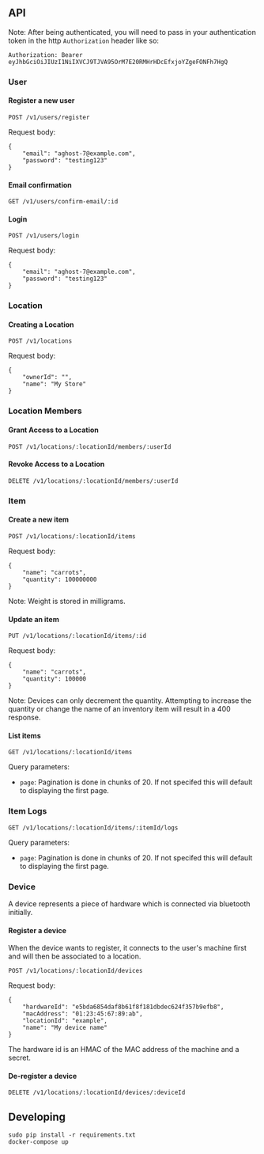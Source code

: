 ## API
Note: After being authenticated, you will need to pass in your authentication
token in the http `Authorization` header like so:

```
Authorization: Bearer eyJhbGciOiJIUzI1NiIXVCJ9TJVA95OrM7E20RMHrHDcEfxjoYZgeFONFh7HgQ
```

### User

#### Register a new user

```
POST /v1/users/register
```

Request body:
```
{
	"email": "aghost-7@example.com",
	"password": "testing123"
}
```

#### Email confirmation

```
GET /v1/users/confirm-email/:id
```

#### Login

```
POST /v1/users/login
```

Request body:
```
{
	"email": "aghost-7@example.com",
	"password": "testing123"
}
```

### Location

#### Creating a Location
```
POST /v1/locations
```

Request body:
```
{
	"ownerId": "",
	"name": "My Store"
}
```

### Location Members

#### Grant Access to a Location

```
POST /v1/locations/:locationId/members/:userId
```

#### Revoke Access to a Location

```
DELETE /v1/locations/:locationId/members/:userId
```

### Item

#### Create a new item

```
POST /v1/locations/:locationId/items
```

Request body:
```
{
	"name": "carrots",
	"quantity": 100000000
}
```

Note: Weight is stored in milligrams.

#### Update an item

```
PUT /v1/locations/:locationId/items/:id
```

Request body:

```
{
	"name": "carrots",
	"quantity": 100000
}
```

Note: Devices can only decrement the quantity. Attempting to increase the
quantity or change the name of an inventory item will result in a 400 response.

#### List items

```
GET /v1/locations/:locationId/items
```

Query parameters:
- `page`: Pagination is done in chunks of 20. If not specifed this will default
to displaying the first page.

### Item Logs

```
GET /v1/locations/:locationId/items/:itemId/logs
```

Query parameters:
- `page`: Pagination is done in chunks of 20. If not specifed this will default
to displaying the first page.

### Device
A device represents a piece of hardware which is connected via bluetooth
initially.

#### Register a device
When the device wants to register, it connects to the user's machine first and
will then be associated to a location.

```
POST /v1/locations/:locationId/devices
```

Request body:
```
{
	"hardwareId": "e5bda6854daf8b61f8f181dbdec624f357b9efb8",
	"macAddress": "01:23:45:67:89:ab",
	"locationId": "example",
	"name": "My device name"
}
```

The hardware id is an HMAC of the MAC address of the machine and a secret.

#### De-register a device

```
DELETE /v1/locations/:locationId/devices/:deviceId
```

## Developing

```
sudo pip install -r requirements.txt
docker-compose up
```


